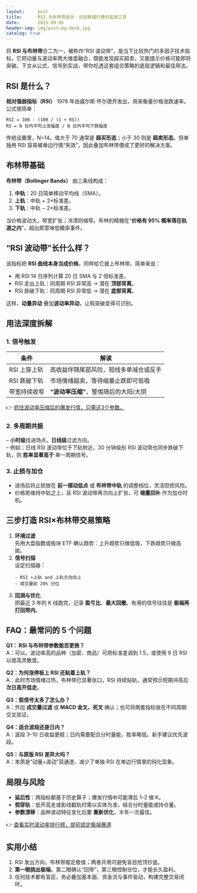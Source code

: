```yaml
---
layout:     post
title:      RSI 与布林带组合：识别极端行情的高效工具
date:       2025-09-05
header-img: img/post-bg-desk.jpg
catalog: true
---
```


将 **RSI 与布林带**合二为一，被称作“RSI 波动带”，是当下比较热门的多因子技术指标。它把动量与波动率两大维度融合，既能发现超买超卖，又能提示价格可能即将突破。下文从公式、信号到实战，带你吃透这套组合策略的底层逻辑和最佳用法。

## RSI 是什么？

**相对强弱指标（RSI）** 1978 年由威尔斯·怀尔德开发出，用来衡量价格涨跌速率。公式很简单：

```
RSI = 100 - (100 / (1 + RS))
RS = N 日内平均上涨幅度 / N 日内平均下跌幅度
```

传统设置里，N=14。值大于 70 通常是 **超买形态**；小于 30 则是 **超卖形态**。但单独用 RSI 容易被单边行情“失效”，因此叠加布林带便成了更好的解决方案。

## 布林带基础

**布林带（Bollinger Bands）** 由三条线构成：  
1. **中轨**：20 日简单移动平均线（SMA）。  
2. **上轨**：中轨 + 2×标准差。  
3. **下轨**：中轨 − 2×标准差。  

当价格波动大，带宽扩张；冷清则缩窄。布林的精髓在“**价格有 95% 概率落在轨道之内**”，超出即意味低概率事件。

## “RSI 波动带”长什么样？

该指标把 **RSI 曲线本身当成价格**，同样给它披上布林带。简单来说：

- 用 RSI 14 日序列计算 20 日 SMA 与 2 倍标准差。  
- RSI 走出上轨：同周期 RSI 异常高 → 潜在 **顶部背离**。  
- RSI 跌破下轨：同周期 RSI 异常低 → 潜在 **底部背离**。  

这样，**动量异动** 叠加**波动率异动**，让假突破变得可识别。

## 用法深度拆解

### 1. 信号触发

| 条件 | 解读 |
|---|---|
| RSI 上穿上轨 | 高收益伴随尾部风险，短线多单减仓或反手 |
| RSI 跌破下轨 | 市场情绪超卖，等待缩量止跌即可低吸 |
| 带宽持续收窄 | **“波动率压缩”**，警惕随后的大阳/大阴 |

👉 [抓住波动率压缩后的爆发行情，只需这3个参数。](https://okxdog.com/)

### 2. 多周期共振

– **小时级**找进场点，**日线级**过滤方向。  
– 例如：日线 RSI 波动带位于下轨附近，30 分钟级别 RSI 波动带也同步跌破下轨，则 **胜率显著高于** 单一周期信号。

### 3. 止损与加仓

- 进场后将止损放在 **前一摆动低点** 或 **布林带中轨** 的调整档位，灵活但控风险。  
- 价格若维持中轨之上，且 RSI 波动带再次向上扩张，可 **缩量回补** 作为加仓时机。

## 三步打造 RSI×布林带交易策略

1. **环境过滤**  
   先用大盘指数或板块 ETF 确认趋势：上升趋势只做低吸，下跌趋势只做高拋。  
2. **信号扫描**  
   设定扫描器：  
   ```
   - RSI >上轨 and 上轨方向向上  
   - 成交量前 20% 分位  
   ```
3. **回测与优化**  
   把最近 3 年的 K 线跑完，记录 **盈亏比**、**最大回撤**。有用的信号往往是 **极端再打回带内**。

## FAQ：最常问的 5 个问题

**Q1： RSI 与布林带参数能否更换？**  
A：可以。波动率高的品种（加密、商品）可把标准差调到 1.5，或使用 9 日 RSI 以提高灵敏度。

**Q2：为何涨停板上 RSI 还贴着上轨？**  
A：此时市场情绪过热，布林带已显著张口，RSI 持续贴轨，通常预示短期冲高后 **次日高开低走**。

**Q3：假信号太多了怎么办？**  
A：外加 **成交量过滤** 或 **MACD 金叉、死叉** 确认；也可将两套指标放在不同周期交叉验证。

**Q4：适合波段还是日内？**  
A：波段 3–10 日收益更稳；日内需要配合分时量能，胜率略低。新手建议优先波段。

**Q5：与原版 RSI 差异大吗？**  
A：本质是“动量+波动”双通道，减少了单独 RSI 在单边行情里的钝化现象。

## 局限与风险

- **延后性**：两指标都基于历史算子；爆发行情中可能滞后 1–2 根 K。  
- **假穿轨**：低开高走或影线戳轨时需以实体为准，结合分时量能或持仓量。  
- **参数漂移**：品种波动特征变化后要 **重新优化**，半年一次最佳。

👉 [查看实时波动率排行榜，提前锁定极端赛道](https://okxdog.com/)

## 实用小结

1. RSI 发出方向，布林带框定极值；两者并用可避免盲目抢顶抄底。  
2. **第一眼挑出极端**，第二眼确认“回带”，第三眼控制仓位，才能长久盈利。  
3. 任何技术都有盲区，务必叠加基本面、资金流与事件驱动，构建完整交易闭环。